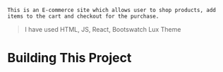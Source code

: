 `This is an E-commerce site which allows user to shop products, add items to the cart and checkout for the purchase.`

> I have used HTML, JS, React, Bootswatch Lux Theme

# Building This Project
